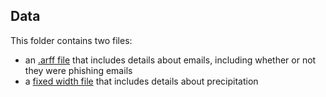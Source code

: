 ## Data

This folder contains two files:

* an [.arff file](https://github.com/CorkCork/Analytics-Programming/blob/master/Module%206/Data/Training%20Dataset.arff) that includes details about emails, including whether or not they were phishing emails
* a [fixed width file](https://github.com/CorkCork/Analytics-Programming/blob/master/Module%206/Data/mctyprcp.txt) that includes details about precipitation